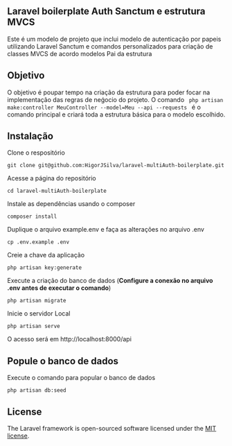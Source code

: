 ## Laravel boilerplate Auth Sanctum e estrutura MVCS

Este é um modelo de projeto que inclui modelo de autenticação por papeis utilizando Laravel Sanctum e comandos personalizados para criação de classes MVCS de acordo modelos Pai da estrutura

## Objetivo

O objetivo é poupar tempo na criação da estrutura para poder focar na implementação das regras de neǵocio do projeto. O comando ```  php artisan make:controller MeuController --model=Meu --api --requests  ``` é o comando principal e criará toda a estrutura básica para o modelo escolhido.


## Instalação

Clone o respositório

    git clone git@github.com:HigorJSilva/laravel-multiAuth-boilerplate.git

Acesse a página do repositório

    cd laravel-multiAuth-boilerplate

Instale as dependências usando o composer

    composer install

Duplique o arquivo example.env e faça as alterações no arquivo .env

    cp .env.example .env

Creie a chave da aplicação

    php artisan key:generate

Execute a criação do banco de dados (**Configure a conexão no arquivo .env antes de executar o comando**)

    php artisan migrate

Inicie o servidor Local

    php artisan serve

O acesso será em http://localhost:8000/api

## Popule o banco de dados

Execute o comando para popular o banco de dados

    php artisan db:seed

## License

The Laravel framework is open-sourced software licensed under the [MIT license](https://opensource.org/licenses/MIT).
